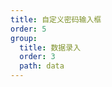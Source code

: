 ```yaml
---
title: 自定义密码输入框
order: 5
group:
  title: 数据录入
  order: 3
  path: data
---
```


<code src="../demo/PasswordInput.jsx"></code>
<API src="../src/PasswordInput.tsx"></API>
